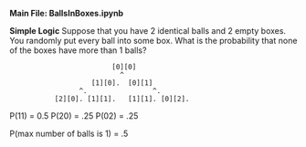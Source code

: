 **Main File: BallsInBoxes.ipynb**

**Simple Logic**
Suppose that you have 2 identical balls and 2 empty boxes. You randomly put every ball into some box. What is the probability that none of the boxes have more than 1 balls?

                             [0][0]
                               ^
                        [1][0].  [0][1]   
                     ^.                ^.
               [2][0]. [1][1].   [1][1]. [0][2].


P(11) = 0.5 P(20) = .25 P(02) = .25

P(max number of balls is 1) = .5
